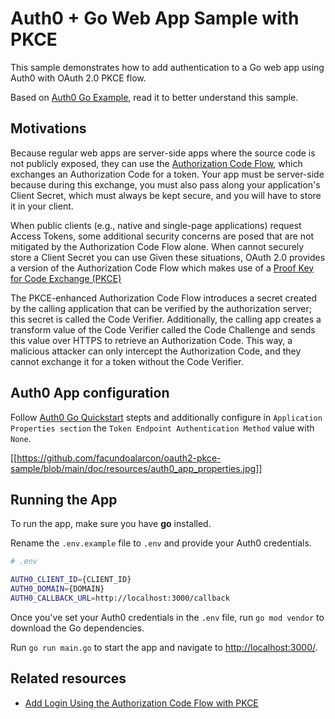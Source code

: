 # Auth0 + Go Web App Sample with PKCE

This sample demonstrates how to add authentication to a Go web app using Auth0 with OAuth 2.0 PKCE flow.

Based on [Auth0 Go Example](https://github.com/auth0-samples/auth0-golang-web-app/tree/master/01-Login), read it to better understand this sample.

## Motivations

Because regular web apps are server-side apps where the source code is not publicly exposed, they can use the 
[Authorization Code Flow](https://auth0.com/docs/get-started/authentication-and-authorization-flow/authorization-code-flow),
which exchanges an Authorization Code for a token. Your app must be server-side because during this exchange, 
you must also pass along your application's Client Secret, which must always be kept secure, 
and you will have to store it in your client.

When public clients (e.g., native and single-page applications) request Access Tokens, 
some additional security concerns are posed that are not mitigated by the Authorization Code Flow alone. 
When cannot securely store a Client Secret you can use Given these situations, OAuth 2.0 provides a version of 
the Authorization Code Flow which makes use of a 
[Proof Key for Code Exchange (PKCE)](https://auth0.com/docs/get-started/authentication-and-authorization-flow/authorization-code-flow-with-proof-key-for-code-exchange-pkce)

The PKCE-enhanced Authorization Code Flow introduces a secret created by the calling application that can be verified by the authorization server; 
this secret is called the Code Verifier. Additionally, the calling app creates a transform value of the Code Verifier called the Code Challenge and 
sends this value over HTTPS to retrieve an Authorization Code. 
This way, a malicious attacker can only intercept the Authorization Code, and they cannot exchange it for a token without the Code Verifier.

## Auth0 App configuration
Follow [Auth0 Go Quickstart](https://auth0.com/docs/quickstart/webapp/golang) stepts and additionally configure in 
`Application Properties section` the `Token Endpoint Authentication Method` value with `None`.

[[https://github.com/facundoalarcon/oauth2-pkce-sample/blob/main/doc/resources/auth0_app_properties.jpg]]

## Running the App

To run the app, make sure you have **go** installed.

Rename the `.env.example` file to `.env` and provide your Auth0 credentials.

```bash
# .env

AUTH0_CLIENT_ID={CLIENT_ID}
AUTH0_DOMAIN={DOMAIN}
AUTH0_CALLBACK_URL=http://localhost:3000/callback
```

Once you've set your Auth0 credentials in the `.env` file, run `go mod vendor` to download the Go dependencies.

Run `go run main.go` to start the app and navigate to [http://localhost:3000/](http://localhost:3000/).

## Related resources
- [Add Login Using the Authorization Code Flow with PKCE](https://auth0.com/docs/get-started/authentication-and-authorization-flow/add-login-using-the-authorization-code-flow-with-pkce)